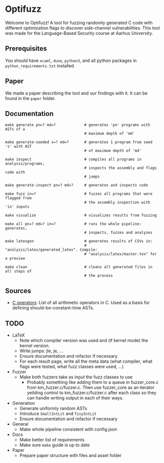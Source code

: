 # Optifuzz
Welcome to Optifuzz! A tool for fuzzing randomly generated C code with different optimization flags to discover side-channel vulnerabilities. This tool was made for the Language-Based Security course at Aarhus University.

## Prerequisites
You should have `ocaml`, `dune`, `python3`, and all python packages in `python_requirements.txt` installed.

## Paper
We made a paper describing the tool and our findings with it. It can be found in the `paper` folder.

## Documentation
```
make generate pn=? md=?             # generates 'pn' programs with ASTs of a 
                                    # maximum depth of 'md'

make generate-seeded s=? md=?       # generates 1 program from seed 's' with AST
                                    # of maximum depth of 'md'

make inspect                        # compiles all programs in analysis/programs, 
                                    # inspects the assembly and flags code with 
                                    # jumps

make generate-inspect pn=? md=?     # generates and inspects code

make fuzz in=?                      # fuzzes all programs that were flagged from
                                    # the assembly inspection with 'in' inputs

make visualize                      # visualizes results from fuzzing

make all pn=? md=? in=?             # runs the whole pipeline: generates, 
                                    # inspects, fuzzes and analyzes

make latexgen                       # generates results of CSVs in: 
                                    # "analysis/latex/generated_latex". Compile: 
                                    # "analysis/latex/master.tex" for a preview

make clean                          # cleans all generated files in all steps of
                                    # the process
```

## Sources
- [C operators](https://devdocs.io/c/language/operator_arithmetic): List of all arithmetic operators in C. Used as a basis for defining should-be-constant-time ASTs.

## TODO
- LaTeX
  - Note which compiler version was used and (if kernel mode) the kernel version.
  - Write jumps: jle, je, ...
  - Ensure documentation and refactor if necessary
  - For each result page, write all the meta data (what compiler, what flags were tested, what fuzz classes were used, ...)
- Fuzzer
  - Make both fuzzers take as input the fuzz classes to use
    - Probably something like adding them to a queue in fuzzer_core.c from km_fuzzer.c/fuzzer.c. Then use fuzzer_core as an iterator yeilding control to km_fuzzer.c/fuzzer.c after each class so they can handle writing output in each of their ways.
- Generation
  - Generate uniformly random ASTs
  - Introduce `SmallIntLit` and `TinyIntLit`
  - Ensure documentation and refactor if necessary
- General
  - Make whole pipeline consistent with config.json
- Docs 
  - Make better list of requirements
  - Make sure `make` guide is up to date
- Paper
  - Prepare paper structure with files and asset folder
